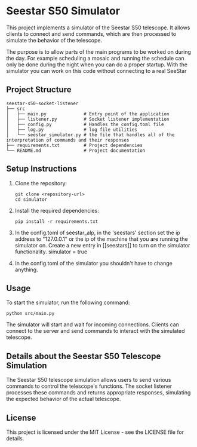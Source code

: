 # Seestar S50 Simulator

This project implements a simulator of the Seestar S50 telescope. It allows clients to connect and send commands, which are then processed to simulate the behavior of the telescope.

The purpose is to allow parts of the main programs to be worked on during the day.  For example scheduling a mosaic and running the schedule can only be done during the night when you can do a proper startup.  With the simulator you can work on this code without connecting to a real SeeStar

## Project Structure

```
seestar-s50-socket-listener
├── src
│   ├── main.py              # Entry point of the application
│   ├── listener.py          # Socket listener implementation
│   ├── config.py            # Handles the config.toml file
│   ├── log.py               # log file utilities
│   └── seestar_simulator.py # the file that handles all of the interpretation of commands and their responses
├── requirements.txt         # Project dependencies
└── README.md                # Project documentation
```

## Setup Instructions

1. Clone the repository:
   ```
   git clone <repository-url>
   cd simulator
   ```

2. Install the required dependencies:
   ```
   pip install -r requirements.txt
   ```

3. In the config.toml of seestar_alp, in the 'seestars' section set the ip address to "127.0.0.1" or the ip of the machine that you are running the simulator on. 
Create a new entry in [[seestars]] to turn on the simulator functionality.
simulator = true

4. In the config.toml of the simulator you shouldn't have to change anything.


## Usage


To start the simulator, run the following command:

```
python src/main.py
```

The simulator will start and wait for incoming connections. Clients can connect to the server and send commands to interact with the simulated telescope.

## Details about the Seestar S50 Telescope Simulation

The Seestar S50 telescope simulation allows users to send various commands to control the telescope's functions. The socket listener processes these commands and returns appropriate responses, simulating the expected behavior of the actual telescope.

## License

This project is licensed under the MIT License - see the LICENSE file for details.